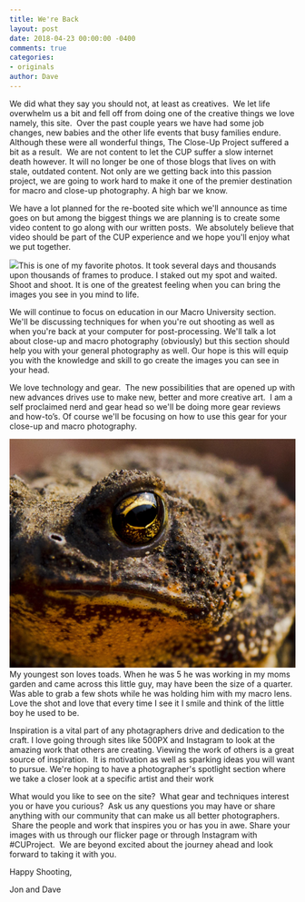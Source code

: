 ```yaml
---
title: We're Back
layout: post
date: 2018-04-23 00:00:00 -0400
comments: true
categories:
- originals
author: Dave
---
```

We did what they say you should not, at least as creatives.  We let life overwhelm us a bit and fell off from doing one of the creative things we love namely, this site.  Over the past couple years we have had some job changes, new babies and the other life events that busy families endure.  Although these were all wonderful things, The Close-Up Project suffered a bit as a result.  We are not content to let the CUP suffer a slow internet death however.  It will no longer be one of those blogs that lives on with stale, outdated content. Not only are we getting back into this passion project, we are going to work hard to make it one of the premier destination for macro and close-up photography.  A high bar we know.

We have a lot planned for the re-booted site which we'll announce as time goes on but among the biggest things we are planning is to create some video content to go along with our written posts.  We absolutely believe that video should be part of the CUP experience and we hope you'll enjoy what we put together.

<p class="post-image"><img src="/uploads/2018/04/21/IMG_9134.jpg"/>This is one of my favorite photos.  It took several days and thousands upon thousands of frames to produce.  I staked out my spot and waited.  Shoot and shoot.  It is one of the greatest feeling when you can bring the images you see in you mind to life.</p>

We will continue to focus on education in our Macro University section.  We'll be discussing techniques for when you're out shooting as well as when you're back at your computer for post-processing.  We'll talk a lot about close-up and macro photography (obviously) but this section should help you with your general photography as well.  Our hope is this will equip you with the knowledge and skill to go create the images you can see in your head.

We love technology and gear.  The new possibilities that are opened up with new advances drives use to make new, better and more creative art.  I am a self proclaimed nerd and gear head so we'll be doing more gear reviews and how-to’s.  Of course we'll be focusing on how to use this gear for your close-up and macro photography.

<p class="post-image"><img src="/uploads/2018/04/21/SV08172012078.jpg"/>My youngest son loves toads.  When he was 5 he was working in my moms garden and came across this little guy, may have been the size of a quarter.  Was able to grab a few shots while he was holding him with my macro lens.  Love the shot and love that every time I see it I smile and think of the little boy he used to be.</p>

Inspiration is a vital part of any photagraphers drive and dedication to the craft.  I love going through sites like 500PX and Instagram to look at the amazing work that others are creating. Viewing the work of others is a great source of inspiration.  It is motivation as well as sparking ideas you will want to pursue.  We're hoping to have a photographer's spotlight section where we take a closer look at a specific artist and their work

What would you like to see on the site?  What gear and techniques interest you or have you curious?  Ask us any questions you may have or share anything with our community that can make us all better photographers.  Share the people and work that inspires you or has you in awe.  Share your images with us through our flicker page or through Instagram with #CUProject.  We are beyond excited about the journey ahead and look forward to taking it with you.

Happy Shooting,

Jon and Dave